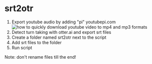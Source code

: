 # srt2otr

1.  Export youtube audio by adding "pi" youtubepi.com   
    ![how to quickly download youtube video to mp4 and mp3 formats](https://y2mate.is/assets/images/quick-download-tip.png)
2.  Detect turn taking with otter.ai and export srt files
3.  Create a folder named srt2otr next to the script
4.  Add srt files to the folder
5.  Run script

Note: don't rename files till the end!
